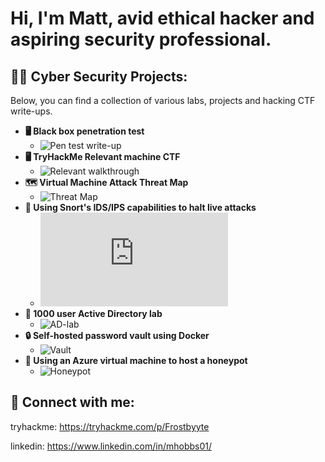 <h1>Hi, I'm Matt, avid ethical hacker and aspiring security professional.

<h2>👨‍💻 Cyber Security Projects:</h2>
  Below, you can find a collection of various labs, projects and hacking CTF write-ups.

  
  
- <b>🖥️ Black box penetration test</b>
  - ![Pen test write-up](https://github.com/HattMobb/TryHackMe-Bugle-Machine-Writeup-Walkthrough)
- <b>🖥️ TryHackMe Relevant machine CTF</b>
  - ![Relevant walkthrough](https://github.com/HattMobb/TryHackMe-Relevant-Machine-Writeup-Walkthrough)
- <b>🗺️ Virtual Machine Attack Threat Map </b>
  - ![Threat Map](https://github.com/HattMobb/Virtual-Machine-Threat-Map)
- <b>🐷  Using Snort's IDS/IPS capabilities to halt live attacks </b>
  - ![Snort lab](https://github.com/HattMobb/Defending-live-attacks-with-SNORT/blob/main/README.md)
- <b>📂 1000 user Active Directory lab</b>
  - ![AD-lab](https://github.com/HattMobb/1000-User-Active-Directory-Lab) 
- <b>🔒  Self-hosted password vault using Docker</b>
  - ![Vault](https://github.com/HattMobb/Self-Hosted-Password-Vault)
- <b>🍯 Using an Azure virtual machine to host a honeypot</b>
  - ![Honeypot](https://github.com/HattMobb/Azure-Honeypot)


<h2> 🤳 Connect with me:</h2>

tryhackme: https://tryhackme.com/p/Frostbyyte
  
linkedin: https://www.linkedin.com/in/mhobbs01/
